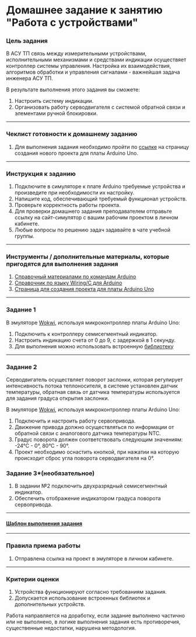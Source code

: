 # Домашнее задание к занятию "Работа с устройствами"

### Цель задания

В АСУ ТП связь между измерительными устройствами, исполнительными механизмами и средствами индикации осуществяет контроллер системы управления. Настройка их взаимодействия, алгоритмов обработки и управления сигналами - важнейшая задача инженера АСУ ТП.

В результате выполнения этого задания вы сможете:

1. Настроить систему индикации. 
2. Организовать работу серводвигателя с системой обратной связи и элементами ручной блокировки.

------

### Чеклист готовности к домашнему заданию

1. Для выполнения задания необходимо пройти по [ссылке](https://wokwi.com/projects/new/arduino-uno) на страницу создания нового проекта для платы Arduino Uno.


------
### Инструкция к заданию

1. Подключите в симуляторе к плате Arduino требуемые устройства и произведите при необходимости их настройку.
2. Напишите код, обеспечивающий требуемый функционал устройств.
3. Проверьте корректность работы проекта.
4. Для проверки домашнего задания преподавателем отправьте ссылку на сайт-симулятор с вашим рабочим проектом в личном кабинете.
5. Любые вопросы по решению задач задавайте в чате учебной группы.

------

### Инструменты / дополнительные материалы, которые пригодятся для выполнения задания

1. [Справочный материалами по командам Arduino](https://alexgyver.ru/lessons/arduino-reference/)
2. [Справочник по языку Wiring/С для Arduino](https://www.arduino.cc/reference/en)
3. [Страница для создания проекта для платы Arduino Uno](https://wokwi.com/projects/new/arduino-uno)

------

### Задание 1

В эмуляторе [Wokwi](https://wokwi.com), используя микроконтроллер платы Arduino Uno:
1. Подключить к контроллеру семисегментный индикатор.
2. Настроить индикацию счета от 0 до 9, с задержкой в 1 секунду.
3. Для выполнения можно использовать встроенную [библиотеку](https://wokwi.com/arduino/libraries/SevSeg)


------

### Задание 2
Серводвигатель осуществляет поворот заслонки, которая регулирует интенсивность потока теплоносителя, 
в системе установлен датчик температуры, обратная связь от датчика температуры используется для задания градуса открытия заслонки. 

В эмуляторе [Wokwi](https://wokwi.com), используя микроконтроллер платы Arduino Uno:
1. Подключить и настроить работу сервопривода.
2. Движение привода должно осуществляться по информации от обратной связи с аналогового датчика температуры NTC.
3. Градус поворота должен соответствовать следующим значениям: -24°С - 0°, 80°С - 90°.
4. Проект необходимо оснастить кнопкой, при нажатии на которую происходит сброс угла поворота серводвигателя на 0°.

### Задание 3*(необязательное)
1. В задании №2 подключить двухразрядный семисегментный индикатор.
2. Обеспечить отображение индикатором градуса поворота сервопривода.

------

#### [Шаблон выполнения задания](https://docs.google.com/document/d/1youKpKm_JrC0UzDyUslIZW2E2bIv5OVlm_TQDvH5Pvs/edit)

------

### Правила приема работы

1. Отправлена ссылка на проект в эмуляторе в личном кабинете.

------

### Критерии оценки

1. Устройства функционируют согласно требованиям задания.
2. Допускается использование встроенных библиотек и дополнительных устройств.

Работа направляется на доработку, если задание выполнено частично или не выполнено, в логике выполнения задания есть противоречия, существенные недостатки, нарушена методология.

